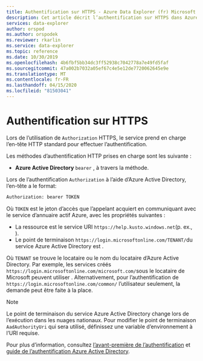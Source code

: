 ```yaml
---
title: Authentification sur HTTPS - Azure Data Explorer (fr) Microsoft Docs
description: Cet article décrit l’authentification sur HTTPS dans Azure Data Explorer.
services: data-explorer
author: orspod
ms.author: orspodek
ms.reviewer: rkarlin
ms.service: data-explorer
ms.topic: reference
ms.date: 10/30/2019
ms.openlocfilehash: 4b6fbf5bb34dc3ff52938c7042778a7e49fd5faf
ms.sourcegitcommit: 47a002b7032a05ef67c4e5e12de7720062645e9e
ms.translationtype: MT
ms.contentlocale: fr-FR
ms.lasthandoff: 04/15/2020
ms.locfileid: "81503041"
---
```

# <a name="authentication-over-https"></a>Authentification sur HTTPS

Lors de l’utilisation de `Authorization` HTTPS, le service prend en charge l’en-tête HTTP standard pour effectuer l’authentification.

Les méthodes d’authentification HTTP prises en charge sont les suivante :

* **Azure Active Directory** `bearer` , à travers la méthode.

Lors de l’authentification `Authorization` à l’aide d’Azure Active Directory, l’en-tête a le format:

```txt
Authorization: bearer TOKEN
```

Où `TOKEN` est le jeton d’accès que l’appelant acquiert en communiquant avec le service d’annuaire actif Azure, avec les propriétés suivantes :

* La ressource est le service URI `https://help.kusto.windows.net`(p. ex., ).
* Le point de terminaison `https://login.microsoftonline.com/TENANT/`du service Azure Active Directory est .

Où `TENANT` se trouve le locataire ou le nom du locataire d’Azure Active Directory. Par exemple, les services créés `https://login.microsoftonline.com/microsoft.com/`sous le locataire de Microsoft peuvent utiliser . Alternativement, pour l’authentification de `https://login.microsoftonline.com/common/` l’utilisateur seulement, la demande peut être faite à la place.

> [!NOTE]
> Le point de terminaison du service Azure Active Directory change lors de l’exécution dans les nuages nationaux.
> Pour modifier le point de terminaison `AadAuthorityUri` qui sera utilisé, définissez une variable d’environnement à l’URI requise.

Pour plus d’information, consultez [l’avant-première de l’authentification](../../management/access-control/index.md) et [guide de l’authentification Azure Active Directory](../../management/access-control/how-to-authenticate-with-aad.md).